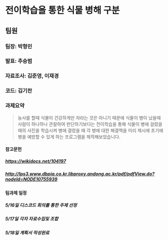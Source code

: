 # 전이학습을 통한 식물 병해 구분

   
## 팀원 

   ### 팀장: 박형민 
   ### 발표: 추승범 
   ### 자료조사: 김준영, 이재경
   ### 코드: 김기찬 


### 과제요약 

> 농사를 할때 식물이 건강하게만 자라는 것은 아니기 때문에 식물이 병이 났을때 사람이 하나하나 관찰하여 판단하기보다는 전이학습을 통해 식물이 병에 걸렸을때의 사진을 학습시켜 병에 결렸을 때 각 병에 대한 해결책을 미리 제시에 초기에 병을 예방할 수 있게 하는 프로그램을 제작해보았습니다. 

#### 참고문헌
##### https://wikidocs.net/104197
##### http://lps3.www.dbpia.co.kr.libproxy.andong.ac.kr/pdf/pdfView.do?nodeId=NODE10755939

#### 팀과제 일정 
##### 5/16일 디스코드 회의를 통한 주제 선정
##### 5/17일 각자 자료수집및 조합
##### 5/18일 계획서 작성완료
